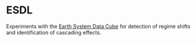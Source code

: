 # ESDL
Experiments with the [Earth System Data Cube](https://www.earthsystemdatalab.net/index.php) for detection of regime shifts and identification of cascading effects.
